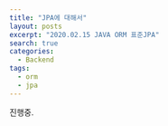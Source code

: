 ```yaml
---
title: "JPA에 대해서"
layout: posts
excerpt: "2020.02.15 JAVA ORM 표준JPA"
search: true
categories: 
  - Backend
tags: 
  - orm
  - jpa
---
```

진행중.
